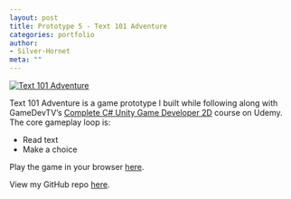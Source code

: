 ```yaml
---
layout: post
title: Prototype 5 - Text 101 Adventure
categories: portfolio
author:
- Silver-Hornet
meta: ""
---
```


[![Text 101 Adventure]({{site.url}}/text-101-adventure.png)](https://play.unity.com/mg/other/gamedevtv-s-text101-adventure-game)

Text 101 Adventure is a game prototype I built while following along with GameDevTV’s [Complete C# Unity Game Developer 2D](https://www.udemy.com/course/unitycourse/) course on Udemy. The core gameplay loop is:

- Read text
- Make a choice

Play the game in your browser [here](https://play.unity.com/mg/other/gamedevtv-s-text101-adventure-game).

View my GitHub repo [here](https://github.com/silver-hornet/gamedevtv-text101).